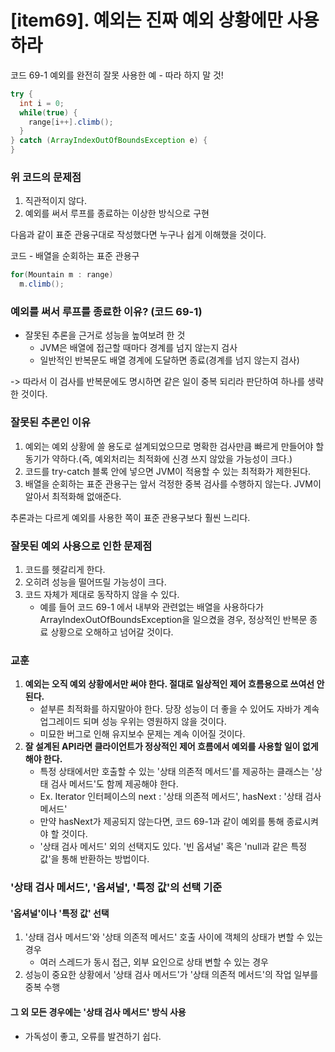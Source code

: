 # [item69]. 예외는 진짜 예외 상황에만 사용하라

코드 69-1 예외를 완전히 잘못 사용한 예 - 따라 하지 말 것!
```java
try {
  int i = 0;
  while(true) {
    range[i++].climb();
  }
} catch (ArrayIndexOutOfBoundsException e) {
}
```
### 위 코드의 문제점
1. 직관적이지 않다.
2. 예외를 써서 루프를 종료하는 이상한 방식으로 구현

다음과 같이 표준 관융구대로 작성했다면 누구나 쉽게 이해했을 것이다.

코드 - 배열을 순회하는 표준 관용구
```java
for(Mountain m : range)
  m.climb();
```

### 예외를 써서 루프를 종료한 이유? (코드 69-1)
- 잘못된 추론을 근거로 성능을 높여보려 한 것
  - JVM은 배열에 접근할 때마다 경계를 넘지 않는지 검사
  - 일반적인 반복문도 배열 경계에 도달하면 종료(경계를 넘지 않는지 검사)

-> 따라서 이 검사를 반복문에도 명시하면 같은 일이 중복 되리라 판단하여 하나를 생략한 것이다.

### 잘못된 추론인 이유
1. 예외는 예외 상황에 쓸 용도로 설계되었으므로 명확한 검사만큼 빠르게 만들어야 할 동기가 약하다.(즉, 예외처리는 최적화에 신경 쓰지 않았을 가능성이 크다.)
2. 코드를 try-catch 블록 안에 넣으면 JVM이 적용할 수 있는 최적화가 제한된다.
3. 배열을 순회하는 표준 관용구는 앞서 걱정한 중복 검사를 수행하지 않는다. JVM이 알아서 최적화해 없애준다.

추론과는 다르게 예외를 사용한 쪽이 표준 관용구보다 훨씬 느리다.

### 잘못된 예외 사용으로 인한 문제점
1. 코드를 헷갈리게 한다.
2. 오히려 성능을 떨어뜨릴 가능성이 크다.
3. 코드 자체가 제대로 동작하지 않을 수 있다.
    - 예를 들어 코드 69-1 에서 내부와 관련없는 배열을 사용하다가 ArrayIndexOutOfBoundsException을 일으켰을 경우, 정상적인 반복문 종료 상황으로 오해하고 넘어갈 것이다.

### 교훈
1. **예외는 오직 예외 상황에서만 써야 한다. 절대로 일상적인 제어 흐름용으로 쓰여선 안 된다.**
    - 섵부른 최적화를 하지말아야 한다. 당장 성능이 더 좋을 수 있어도 자바가 계속 업그레이드 되며 성능 우위는 영원하지 않을 것이다.
    - 미묘한 버그로 인해 유지보수 문제는 계속 이어질 것이다.
2. **잘 설계된 API라면 클라이언트가 정상적인 제어 흐름에서 예외를 사용할 일이 없게 해야 한다.**
    - 특정 상태에서만 호출할 수 있는 '상태 의존적 메서드'를 제공하는 클래스는 '상태 검사 메서드'도 함께 제공해야 한다.
    - Ex. Iterator 인터페이스의 next : '상태 의존적 메서드', hasNext : '상태 검사 메서드'
    - 만약 hasNext가 제공되지 않는다면, 코드 69-1과 같이 예외를 통해 종료시켜야 할 것이다.
    - '상태 검사 메서드' 외의 선택지도 있다. '빈 옵셔널' 혹은 'null과 같은 특정 값'을 통해 반환하는 방법이다.

### '상태 검사 메서드', '옵셔널', '특정 값'의 선택 기준
#### '옵셔널'이나 '특정 값' 선택
1. '상태 검사 메서드'와 '상태 의존적 메서드' 호출 사이에 객체의 상태가 변할 수 있는 경우 
    - 여러 스레드가 동시 접근, 외부 요인으로 상태 변할 수 있는 경우
2. 성능이 중요한 상황에서 '상태 검사 메서드'가 '상태 의존적 메서드'의 작업 일부를 중복 수행

#### 그 외 모든 경우에는 '상태 검사 메서드' 방식 사용
- 가독성이 좋고, 오류를 발견하기 쉽다.
